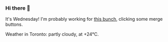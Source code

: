 ### Hi there :wave:

It's Wednesday! I'm probably working for [this bunch](https://github.com/kohofinancial), clicking some merge buttons.

Weather in Toronto: partly cloudy, at +24°C.
